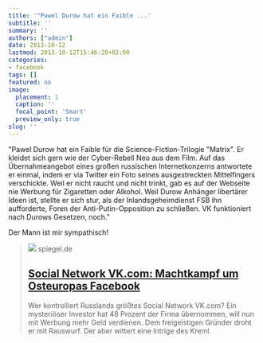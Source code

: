 ```yaml
---
title: '"Pawel Durow hat ein Faible ...'
subtitle: ''
summary: ''
authors: ["admin"]
date: 2013-10-12
lastmod: 2013-10-12T15:46:28+02:00
categories:
- facebook
tags: []
featured: no
image:
  placement: 1
  caption: ''
  focal_point: 'Smart'
  preview_only: true
slug: ''
---
```

"Pawel Durow hat ein Faible für die Science-Fiction-Trilogie "Matrix". Er kleidet sich gern wie der Cyber-Rebell Neo aus dem Film. Auf das Übernahmeangebot eines großen russischen Internetkonzerns antwortete er einmal, indem er via Twitter ein Foto seines ausgestreckten Mittelfingers verschickte. Weil er nicht raucht und nicht trinkt, gab es auf der Webseite nie Werbung für Zigaretten oder Alkohol. Weil Durow Anhänger libertärer Ideen ist, stellte er sich stur, als der Inlandsgeheimdienst FSB ihn aufforderte, Foren der Anti-Putin-Opposition zu schließen. VK funktioniert nach Durows Gesetzen, noch."

Der Mann ist mir sympathisch!
> [![](https://cdn.prod.www.spiegel.de/images/1739ed88-0001-0004-0000-000000553795_w1200_r1.778_fpx40.66_fpy44.98.jpg)](http://www.spiegel.de/netzwelt/web/social-network-vk-com-machtkampf-um-osteuropas-facebook-a-926753.html)
> spiegel.de
> ## [Social Network VK.com: Machtkampf um Osteuropas Facebook](http://www.spiegel.de/netzwelt/web/social-network-vk-com-machtkampf-um-osteuropas-facebook-a-926753.html)
>
>Wer kontrolliert Russlands größtes Social Network VK.com? Ein mysteriöser Investor hat 48 Prozent der Firma übernommen, will nun mit Werbung mehr Geld verdienen. Dem freigeistigen Gründer droht er mit Rauswurf. Der aber wittert eine Intrige des Kreml.

